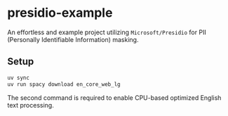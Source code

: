 # presidio-example

An effortless and example project utilizing `Microsoft/Presidio` for PII (Personally Identifiable Information) masking.

## Setup
```sh
uv sync
uv run spacy download en_core_web_lg
```
The second command is required to enable CPU-based optimized English text processing.
